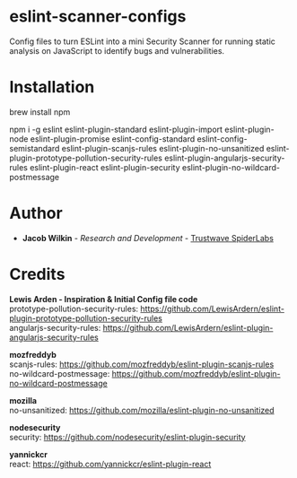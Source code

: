 # eslint-scanner-configs
Config files to turn ESLint into a mini Security Scanner for running static analysis on JavaScript to identify bugs and vulnerabilities.

# Installation
brew install npm

npm i -g eslint eslint-plugin-standard eslint-plugin-import eslint-plugin-node eslint-plugin-promise eslint-config-standard eslint-config-semistandard eslint-plugin-scanjs-rules eslint-plugin-no-unsanitized eslint-plugin-prototype-pollution-security-rules eslint-plugin-angularjs-security-rules eslint-plugin-react eslint-plugin-security eslint-plugin-no-wildcard-postmessage





# Author
* **Jacob Wilkin** - *Research and Development* - [Trustwave SpiderLabs](https://github.com/SpiderLabs)

# Credits
**Lewis Arden - Inspiration & Initial Config file code** <br/>
prototype-pollution-security-rules: https://github.com/LewisArdern/eslint-plugin-prototype-pollution-security-rules <br/>
angularjs-security-rules: https://github.com/LewisArdern/eslint-plugin-angularjs-security-rules

**mozfreddyb** <br/>
scanjs-rules: https://github.com/mozfreddyb/eslint-plugin-scanjs-rules <br/>
no-wildcard-postmessage: https://github.com/mozfreddyb/eslint-plugin-no-wildcard-postmessage

**mozilla** <br/>
no-unsanitized: https://github.com/mozilla/eslint-plugin-no-unsanitized

**nodesecurity** <br/>
security: https://github.com/nodesecurity/eslint-plugin-security

**yannickcr** <br/>
react: https://github.com/yannickcr/eslint-plugin-react
